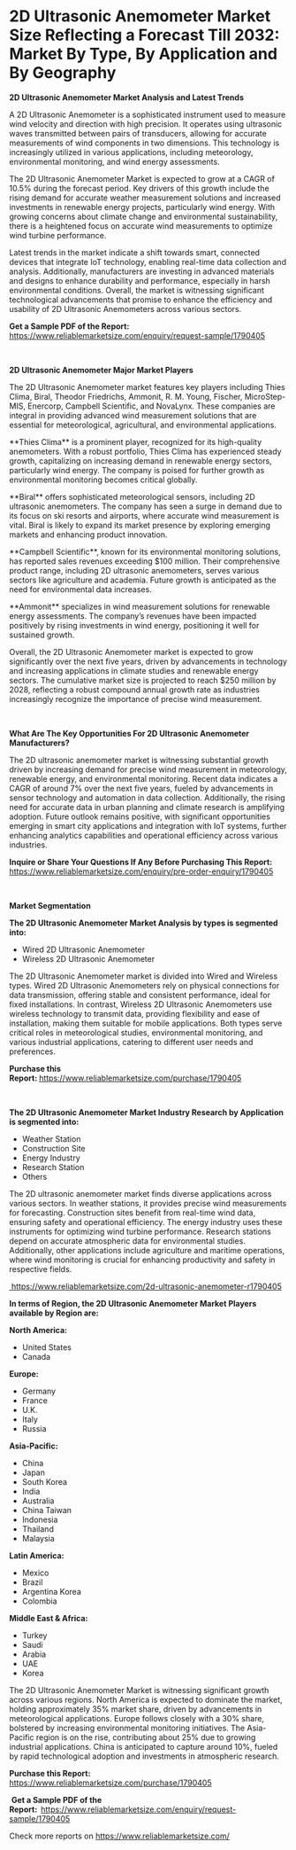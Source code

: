 <p><h1>2D Ultrasonic Anemometer Market Size Reflecting a Forecast Till 2032: Market By Type, By Application and By Geography</h1></p><p><strong>2D Ultrasonic Anemometer Market Analysis and Latest Trends</strong></p>
<p><p>A 2D Ultrasonic Anemometer is a sophisticated instrument used to measure wind velocity and direction with high precision. It operates using ultrasonic waves transmitted between pairs of transducers, allowing for accurate measurements of wind components in two dimensions. This technology is increasingly utilized in various applications, including meteorology, environmental monitoring, and wind energy assessments.</p><p>The 2D Ultrasonic Anemometer Market is expected to grow at a CAGR of 10.5% during the forecast period. Key drivers of this growth include the rising demand for accurate weather measurement solutions and increased investments in renewable energy projects, particularly wind energy. With growing concerns about climate change and environmental sustainability, there is a heightened focus on accurate wind measurements to optimize wind turbine performance.</p><p>Latest trends in the market indicate a shift towards smart, connected devices that integrate IoT technology, enabling real-time data collection and analysis. Additionally, manufacturers are investing in advanced materials and designs to enhance durability and performance, especially in harsh environmental conditions. Overall, the market is witnessing significant technological advancements that promise to enhance the efficiency and usability of 2D Ultrasonic Anemometers across various sectors.</p></p>
<p><strong>Get a Sample PDF of the Report:&nbsp;</strong> <a href="https://www.reliablemarketsize.com/enquiry/request-sample/1790405?utm_campaign=3192&utm_medium=2&utm_source=Github&utm_content=ia&utm_term=10042025&utm_id=2d-ultrasonic-anemometer">https://www.reliablemarketsize.com/enquiry/request-sample/1790405</a></p>
<p>&nbsp;</p>
<p><strong>2D Ultrasonic Anemometer Major Market Players</strong></p>
<p><p>The 2D Ultrasonic Anemometer market features key players including Thies Clima, Biral, Theodor Friedrichs, Ammonit, R. M. Young, Fischer, MicroStep-MIS, Enercorp, Campbell Scientific, and NovaLynx. These companies are integral in providing advanced wind measurement solutions that are essential for meteorological, agricultural, and environmental applications.</p><p>**Thies Clima** is a prominent player, recognized for its high-quality anemometers. With a robust portfolio, Thies Clima has experienced steady growth, capitalizing on increasing demand in renewable energy sectors, particularly wind energy. The company is poised for further growth as environmental monitoring becomes critical globally.</p><p>**Biral** offers sophisticated meteorological sensors, including 2D ultrasonic anemometers. The company has seen a surge in demand due to its focus on ski resorts and airports, where accurate wind measurement is vital. Biral is likely to expand its market presence by exploring emerging markets and enhancing product innovation.</p><p>**Campbell Scientific**, known for its environmental monitoring solutions, has reported sales revenues exceeding $100 million. Their comprehensive product range, including 2D ultrasonic anemometers, serves various sectors like agriculture and academia. Future growth is anticipated as the need for environmental data increases.</p><p>**Ammonit** specializes in wind measurement solutions for renewable energy assessments. The company’s revenues have been impacted positively by rising investments in wind energy, positioning it well for sustained growth.</p><p>Overall, the 2D Ultrasonic Anemometer market is expected to grow significantly over the next five years, driven by advancements in technology and increasing applications in climate studies and renewable energy sectors. The cumulative market size is projected to reach $250 million by 2028, reflecting a robust compound annual growth rate as industries increasingly recognize the importance of precise wind measurement.</p></p>
<p>&nbsp;</p>
<p><strong>What Are The Key Opportunities For 2D Ultrasonic Anemometer Manufacturers?</strong></p>
<p><p>The 2D ultrasonic anemometer market is witnessing substantial growth driven by increasing demand for precise wind measurement in meteorology, renewable energy, and environmental monitoring. Recent data indicates a CAGR of around 7% over the next five years, fueled by advancements in sensor technology and automation in data collection. Additionally, the rising need for accurate data in urban planning and climate research is amplifying adoption. Future outlook remains positive, with significant opportunities emerging in smart city applications and integration with IoT systems, further enhancing analytics capabilities and operational efficiency across various industries.</p></p>
<p><strong>Inquire or Share Your Questions If Any Before Purchasing This Report:</strong> <a href="https://www.reliablemarketsize.com/enquiry/pre-order-enquiry/1790405?utm_campaign=3192&utm_medium=2&utm_source=Github&utm_content=ia&utm_term=10042025&utm_id=2d-ultrasonic-anemometer">https://www.reliablemarketsize.com/enquiry/pre-order-enquiry/1790405</a></p>
<p>&nbsp;</p>
<p><strong>Market Segmentation</strong></p>
<p><strong>The 2D Ultrasonic Anemometer Market Analysis by types is segmented into:</strong></p>
<p><ul><li>Wired 2D Ultrasonic Anemometer</li><li>Wireless 2D Ultrasonic Anemometer</li></ul></p>
<p><p>The 2D Ultrasonic Anemometer market is divided into Wired and Wireless types. Wired 2D Ultrasonic Anemometers rely on physical connections for data transmission, offering stable and consistent performance, ideal for fixed installations. In contrast, Wireless 2D Ultrasonic Anemometers use wireless technology to transmit data, providing flexibility and ease of installation, making them suitable for mobile applications. Both types serve critical roles in meteorological studies, environmental monitoring, and various industrial applications, catering to different user needs and preferences.</p></p>
<p><strong>Purchase this Report:&nbsp;</strong><a href="https://www.reliablemarketsize.com/purchase/1790405?utm_campaign=3192&utm_medium=2&utm_source=Github&utm_content=ia&utm_term=10042025&utm_id=2d-ultrasonic-anemometer">https://www.reliablemarketsize.com/purchase/1790405</a></p>
<p>&nbsp;</p>
<p><strong>The 2D Ultrasonic Anemometer Market Industry Research by Application is segmented into:</strong></p>
<p><ul><li>Weather Station</li><li>Construction Site</li><li>Energy Industry</li><li>Research Station</li><li>Others</li></ul></p>
<p><p>The 2D ultrasonic anemometer market finds diverse applications across various sectors. In weather stations, it provides precise wind measurements for forecasting. Construction sites benefit from real-time wind data, ensuring safety and operational efficiency. The energy industry uses these instruments for optimizing wind turbine performance. Research stations depend on accurate atmospheric data for environmental studies. Additionally, other applications include agriculture and maritime operations, where wind monitoring is crucial for enhancing productivity and safety in respective fields.</p></p>
<p><a href="https://www.reliablemarketsize.com/2d-ultrasonic-anemometer-r1790405?utm_campaign=3192&utm_medium=2&utm_source=Github&utm_content=ia&utm_term=10042025&utm_id=2d-ultrasonic-anemometer">&nbsp;https://www.reliablemarketsize.com/2d-ultrasonic-anemometer-r1790405</a></p>
<p><strong>In terms of Region, the 2D Ultrasonic Anemometer Market Players available by Region are:</strong></p>
<p>
    <p> <strong> North America: </strong>
        <ul>
            <li>United States</li>
            <li>Canada</li>
        </ul>
        </p> 
    <p> <strong> Europe: </strong>
        <ul>
            <li>Germany</li>
            <li>France</li>
            <li>U.K.</li>
            <li>Italy</li>
            <li>Russia</li>
        </ul>
        </p> 
    <p> <strong> Asia-Pacific: </strong>
        <ul>
            <li>China</li>
            <li>Japan</li>
            <li>South Korea</li>
            <li>India</li>
            <li>Australia</li>
            <li>China Taiwan</li>
            <li>Indonesia</li>
            <li>Thailand</li>
            <li>Malaysia</li>
        </ul>
        </p> 
    <p> <strong> Latin America: </strong>
        <ul>
            <li>Mexico</li>
            <li>Brazil</li>
            <li>Argentina Korea</li>
            <li>Colombia</li>
        </ul>
        </p> 
    <p> <strong> Middle East & Africa: </strong>
        <ul>
            <li>Turkey</li>
            <li>Saudi</li>
            <li>Arabia</li>
            <li>UAE</li>
            <li>Korea</li>
        </ul>
    </p>
    </p>
<p><p>The 2D Ultrasonic Anemometer Market is witnessing significant growth across various regions. North America is expected to dominate the market, holding approximately 35% market share, driven by advancements in meteorological applications. Europe follows closely with a 30% share, bolstered by increasing environmental monitoring initiatives. The Asia-Pacific region is on the rise, contributing about 25% due to growing industrial applications. China is anticipated to capture around 10%, fueled by rapid technological adoption and investments in atmospheric research.</p></p>
<p><strong>Purchase this Report: </strong><a href="https://www.reliablemarketsize.com/purchase/1790405?utm_campaign=3192&utm_medium=2&utm_source=Github&utm_content=ia&utm_term=10042025&utm_id=2d-ultrasonic-anemometer">https://www.reliablemarketsize.com/purchase/1790405</a></p>
<p>&nbsp;<strong>Get a Sample PDF of the Report:&nbsp;&nbsp;</strong><a href="https://www.reliablemarketsize.com/enquiry/request-sample/1790405?utm_campaign=3192&utm_medium=2&utm_source=Github&utm_content=ia&utm_term=10042025&utm_id=2d-ultrasonic-anemometer">https://www.reliablemarketsize.com/enquiry/request-sample/1790405</a></p>
<p><strong></strong></p>
<p>Check more reports on <a href="https://www.reliablemarketsize.com/?utm_campaign=3192&utm_medium=2&utm_source=Github&utm_content=ia&utm_term=10042025&utm_id=2d-ultrasonic-anemometer">https://www.reliablemarketsize.com/</a></p>